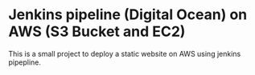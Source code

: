 # Jenkins pipeline (Digital Ocean) on AWS (S3 Bucket and EC2)
This is a small project to deploy a static website on AWS using jenkins pipepline.


